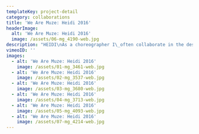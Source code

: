 ```yaml
---
templateKey: project-detail
category: collaborations
title: 'We Are Muze: Heidi 2016'
headerImage:
  alt: 'We Are Muze: Heidi 2016'
  image: /assets/06-mg_4190-web.jpg
description: "HEIDI\nAs a choreographer I\_often collaborate in the design world, so I was extremely happy when Melanie and Conny asked to meet me for a possible choreographic collaboration. I’d purchased a few BYBROWN designs in the past and I got to know the other designers through the We Are Muze website.\nFrom our first conversations to our photo shoot I felt so at home. Somehow we were all on the same page about wanting to share ideas and see how exchanging them could shift and inspire our individual work. We all want to build a strong cross disciplinary community, where one medium can influence the other, whether it be film, fashion, textile design, performance, teaching, choreography ….\n\nChoreographer – Heidi Vierthaler |\_Hato Projects\LPhotography –\_Anouk van Kalmthout\LDancers / Performance – Yara van Fraeijen, Lisette Ros, Tonya Sudiono,\_Lauri Kee Schep, Alec Kakisina\LMake up – Olga Shpayuk\nIn collaboration with/ for We Are Muze – Jessica Joyce, LoveLuha, BYBROWN, Vanderwilt, ELECTRIC CO\n\nCreative direction & concept – Conny Groenewegen and Melanie Brown\n\nVIDEO: Thijs Adriaans"
vimeoID: ''
images:
  - alt: 'We Are Muze: Heidi 2016'
    image: /assets/01-mg_3461-web.jpg
  - alt: 'We Are Muze: Heidi 2016'
    image: /assets/02-mg_3537-web.jpg
  - alt: 'We Are Muze: Heidi 2016'
    image: /assets/03-mg_3680-web.jpg
  - alt: 'We Are Muze: Heidi 2016'
    image: /assets/04-mg_3713-web.jpg
  - alt: 'We Are Muze: Heidi 2016'
    image: /assets/05-mg_4093-web.jpg
  - alt: 'We Are Muze: Heidi 2016'
    image: /assets/07-mg_4214-web.jpg
---
```

